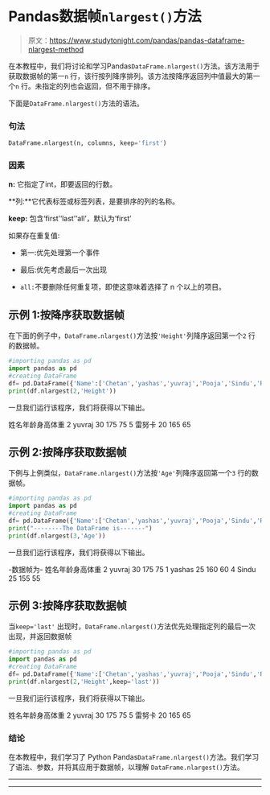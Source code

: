 # Pandas数据帧`nlargest()`方法

> 原文：<https://www.studytonight.com/pandas/pandas-dataframe-nlargest-method>

在本教程中，我们将讨论和学习Pandas`DataFrame.nlargest()`方法。该方法用于获取数据帧的第一`n` 行，该行按列降序排列。该方法按降序返回列中值最大的第一个`n` 行。未指定的列也会返回，但不用于排序。

下面是`DataFrame.nlargest()`方法的语法。

### 句法

```py
DataFrame.nlargest(n, columns, keep='first')
```

### 因素

**n:** 它指定了int，即要返回的行数。

**列:**它代表标签或标签列表，是要排序的列的名称。

**keep:** 包含‘first’‘last’‘all’，默认为‘first’

如果存在重复值:

*   第一:优先处理第一个事件

*   最后:优先考虑最后一次出现

*   `all:`不要删除任何重复项，即使这意味着选择了 n 个以上的项目。

## 示例 1:按降序获取数据帧

在下面的例子中，`DataFrame.nlargest()`方法按`'Height'`列降序返回第一个`2` 行的数据帧。

```py
#importing pandas as pd
import pandas as pd
#creating DataFrame
df= pd.DataFrame({'Name':['Chetan','yashas','yuvraj','Pooja','Sindu','Renuka'],'Age':  [20,25,30,18,25,20],'Height': [155,160,175,145,155,165],'Weight': [75,60,75,45,55,65]})
print(df.nlargest(2,'Height'))
```

一旦我们运行该程序，我们将获得以下输出。

姓名年龄身高体重
2 yuvraj 30 175 75
5 雷努卡 20 165 65

## 示例 2:按降序获取数据帧

下例与上例类似，`DataFrame.nlargest()`方法按`'Age'`列降序返回第一个`3` 行的数据帧。

```py
#importing pandas as pd
import pandas as pd
#creating DataFrame
df= pd.DataFrame({'Name':['Chetan','yashas','yuvraj','Pooja','Sindu','Renuka'],'Age':  [20,25,30,18,25,20],'Height': [155,160,175,145,155,165],'Weight': [75,60,75,45,55,65]})
print("--------The DataFrame is-------")
print(df.nlargest(3,'Age'))
```

一旦我们运行该程序，我们将获得以下输出。

-数据帧为-
姓名年龄身高体重
2 yuvraj 30 175 75
1 yashas 25 160 60
4 Sindu 25 155 55

## 示例 3:按降序获取数据帧

当`keep='last'` 出现时，`DataFrame.nlargest()`方法优先处理指定列的最后一次出现，并返回数据帧

```py
#importing pandas as pd
import pandas as pd
#creating DataFrame
df= pd.DataFrame({'Name':['Chetan','yashas','yuvraj','Pooja','Sindu','Renuka'],'Age':  [20,25,30,18,25,20],'Height': [155,160,175,145,155,165],'Weight': [75,60,75,45,55,65]})
print(df.nlargest(2,'Height',keep='last'))
```

一旦我们运行该程序，我们将获得以下输出。

姓名年龄身高体重
2 yuvraj 30 175 75
5 雷努卡 20 165 65

### 结论

在本教程中，我们学习了 Python Pandas`DataFrame.nlargest()`方法。我们学习了语法、参数，并将其应用于数据帧，以理解 `DataFrame.nlargest()`方法。

* * *

* * *